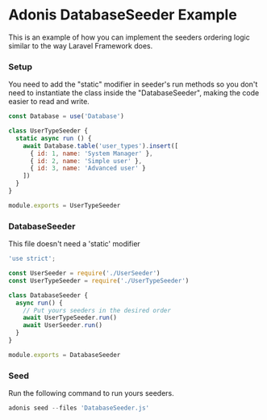 # Adonis DatabaseSeeder Example

This is an example of how you can implement the seeders ordering logic similar to the way Laravel Framework does.

### Setup

You need to add the "static" modifier in seeder's run methods so you don't need to instantiate the class inside the "DatabaseSeeder", making the code easier to read and write.

```js
const Database = use('Database')

class UserTypeSeeder {
  static async run () {
    await Database.table('user_types').insert([
      { id: 1, name: 'System Manager' },
      { id: 2, name: 'Simple user' },
      { id: 3, name: 'Advanced user' }
    ])
  }
}

module.exports = UserTypeSeeder
```

### DatabaseSeeder

This file doesn't need a 'static' modifier

```js
'use strict';

const UserSeeder = require('./UserSeeder')
const UserTypeSeeder = require('./UserTypeSeeder')

class DatabaseSeeder {
  async run() {
    // Put yours seeders in the desired order
    await UserTypeSeeder.run()
    await UserSeeder.run()
  }
}

module.exports = DatabaseSeeder
```

### Seed

Run the following command to run yours seeders.

```js
adonis seed --files 'DatabaseSeeder.js'
```
